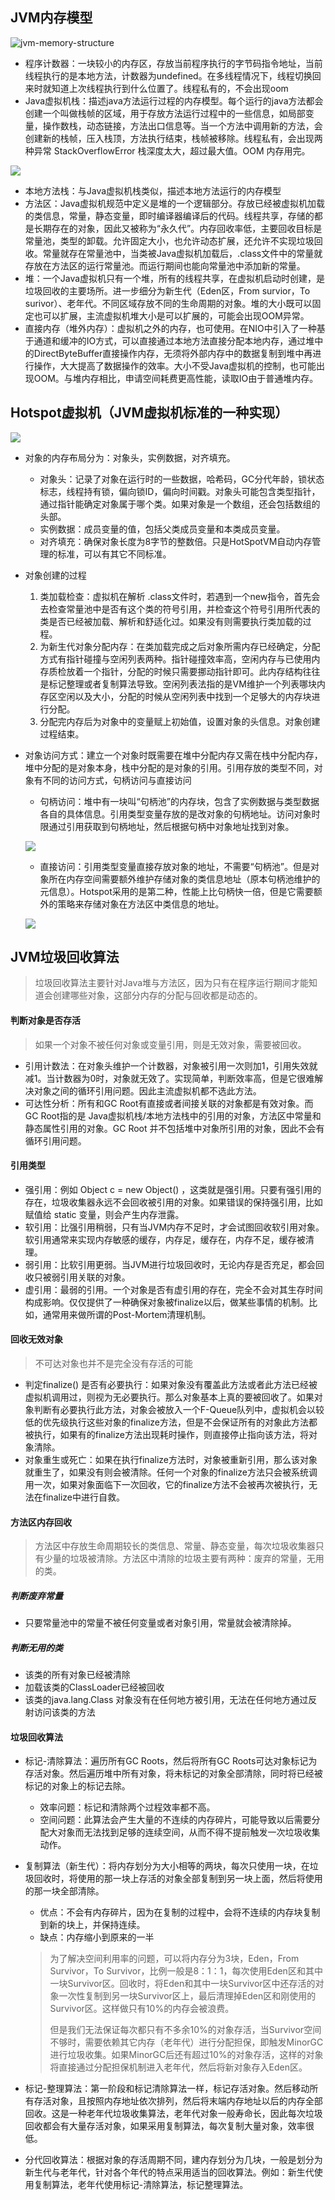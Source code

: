## JVM内存模型

![jvm-memory-structure](./image/jvm-memory-structure.jpg)

- 程序计数器：一块较小的内存区，存放当前程序执行的字节码指令地址，当前线程执行的是本地方法，计数器为undefined。在多线程情况下，线程切换回来时就知道上次线程执行到什么位置了。线程私有的，不会出现oom
- Java虚拟机栈：描述java方法运行过程的内存模型。每个运行的java方法都会创建一个叫做栈帧的区域，用于存放方法运行过程中的一些信息，如局部变量，操作数栈，动态链接，方法出口信息等。当一个方法中调用新的方法，会创建新的栈帧，压入栈顶，方法执行结束，栈帧被移除。线程私有，会出现两种异常 StackOverflowError 栈深度太大，超过最大值。OOM 内存用完。

![](./image/jvm-stack.jpg)

- 本地方法栈：与Java虚拟机栈类似，描述本地方法运行的内存模型
- 方法区：Java虚拟机规范中定义是堆的一个逻辑部分。存放已经被虚拟机加载的类信息，常量，静态变量，即时编译器编译后的代码。线程共享，存储的都是长期存在的对象，因此又被称为“永久代”。内存回收率低，主要回收目标是常量池，类型的卸载。允许固定大小，也允许动态扩展，还允许不实现垃圾回收。常量就存在常量池中，当类被Java虚拟机加载后，.class文件中的常量就存放在方法区的运行常量池。而运行期间也能向常量池中添加新的常量。
- 堆：一个Java虚拟机只有一个堆，所有的线程共享，在虚拟机启动时创建，是垃圾回收的主要场所。进一步细分为新生代（Eden区，From survior，To surivor）、老年代。不同区域存放不同的生命周期的对象。堆的大小既可以固定也可以扩展，主流虚拟机堆大小是可以扩展的，可能会出现OOM异常。
- 直接内存（堆外内存）：虚拟机之外的内存，也可使用。在NIO中引入了一种基于通道和缓冲的IO方式，可以直接通过本地方法直接分配本地内存，通过堆中的DirectByteBuffer直接操作内存，无须将外部内存中的数据复制到堆中再进行操作，大大提高了数据操作的效率。大小不受Java虚拟机的控制，也可能出现OOM。与堆内存相比，申请空间耗费更高性能，读取IO由于普通堆内存。

## Hotspot虚拟机（JVM虚拟机标准的一种实现）

![](./image/object-memory-layout.png)

- 对象的内存布局分为：对象头，实例数据，对齐填充。
  - 对象头：记录了对象在运行时的一些数据，哈希码，GC分代年龄，锁状态标志，线程持有锁，偏向锁ID，偏向时间戳。对象头可能包含类型指针，通过指针能确定对象属于哪个类。如果对象是一个数组，还会包括数组的头部。
  - 实例数据：成员变量的值，包括父类成员变量和本类成员变量。
  - 对齐填充：确保对象长度为8字节的整数倍。只是HotSpotVM自动内存管理的标准，可以有其它不同标准。
  
- 对象创建的过程

  1. 类加载检查：虚拟机在解析 .class文件时，若遇到一个new指令，首先会去检查常量池中是否有这个类的符号引用，并检查这个符号引用所代表的类是否已经被加载、解析和舒适化过。如果没有则需要执行类加载的过程。
  2. 为新生代对象分配内存：在类加载完成之后对象所需内存已经确定，分配方式有指针碰撞与空闲列表两种。指针碰撞效率高，空闲内存与已使用内存质检放着一个指针，分配的时候只需要挪动指针即可。此内存结构往往是标记整理或者复制算法导致。空闲列表法指的是VM维护一个列表哪块内存区空闲以及大小，分配的时候从空闲列表中找到一个足够大的内存块进行分配。
  3. 分配完内存后为对象中的变量赋上初始值，设置对象的头信息。对象创建过程结束。

- 对象访问方式：建立一个对象时既需要在堆中分配内存又需在栈中分配内存，堆中分配的是对象本身，栈中分配的是对象的引用。引用存放的类型不同，对象有不同的访问方式，句柄访问与直接访问

  - 句柄访问：堆中有一块叫“句柄池”的内存块，包含了实例数据与类型数据各自的具体信息。引用类型变量存放的是改对象的句柄地址。访问对象时限通过引用获取到句柄地址，然后根据句柄中对象地址找到对象。

  ![](./image/handle-access.jpg)

  - 直接访问：引用类型变量直接存放对象的地址，不需要“句柄池”。但是对象所在内存空间需要额外维护存储对象的类信息地址（原本句柄池维护的元信息）。Hotspot采用的是第二种，性能上比句柄快一倍，但是它需要额外的策略来存储对象在方法区中类信息的地址。

  ![](./image/direct-pointer.jpg)

## JVM垃圾回收算法

> 垃圾回收算法主要针对Java堆与方法区，因为只有在程序运行期间才能知道会创建哪些对象，这部分内存的分配与回收都是动态的。

#### 判断对象是否存活

> 如果一个对象不被任何对象或变量引用，则是无效对象，需要被回收。

- 引用计数法：在对象头维护一个计数器，对象被引用一次则加1，引用失效就减1。当计数器为0时，对象就无效了。实现简单，判断效率高，但是它很难解决对象之间的循环引用问题。因此主流虚拟机都不选此方法。
- 可达性分析：所有和GC Root有直接或者间接关联的对象都是有效对象。而GC Root指的是 Java虚拟机栈/本地方法栈中的引用的对象，方法区中常量和静态属性引用的对象。GC Root 并不包括堆中对象所引用的对象，因此不会有循环引用问题。

#### 引用类型

- 强引用：例如 Object c = new Object() ，这类就是强引用。只要有强引用的存在，垃圾收集器永远不会回收被引用的对象。如果错误的保持强引用，比如赋值给 static 变量，则会产生内存泄露。
- 软引用：比强引用稍弱，只有当JVM内存不足时，才会试图回收软引用对象。软引用通常来实现内存敏感的缓存，内存足，缓存在，内存不足，缓存被清理。
- 弱引用：比软引用更弱。当JVM进行垃圾回收时，无论内存是否充足，都会回收只被弱引用关联的对象。
- 虚引用：最弱的引用。一个对象是否有虚引用的存在，完全不会对其生存时间构成影响。仅仅提供了一种确保对象被finalize以后，做某些事情的机制。比如，通常用来做所谓的Post-Mortem清理机制。

#### 回收无效对象

> 不可达对象也并不是完全没有存活的可能

- 判定finalize() 是否有必要执行：如果对象没有覆盖此方法或者此方法已经被虚拟机调用过，则视为无必要执行。那么对象基本上真的要被回收了。如果对象判断有必要执行此方法，对象会被放入一个F-Queue队列中，虚拟机会以较低的优先级执行这些对象的finalize方法，但是不会保证所有的对象此方法都被执行，如果有的finalize方法出现耗时操作，则直接停止指向该方法，将对象清除。
- 对象重生或死亡：如果在执行finalize方法时，对象被重新引用，那么该对象就重生了，如果没有则会被清除。任何一个对象的finalize方法只会被系统调用一次，如果对象面临下一次回收，它的finalize方法不会被再次被执行，无法在finalize中进行自救。

#### 方法区内存回收

> 方法区中存放生命周期较长的类信息、常量、静态变量，每次垃圾收集器只有少量的垃圾被清除。方法区中清除的垃圾主要有两种：废弃的常量，无用的类。

##### 判断废弃常量

- 只要常量池中的常量不被任何变量或者对象引用，常量就会被清除掉。

##### 判断无用的类

- 该类的所有对象已经被清除
- 加载该类的ClassLoader已经被回收
- 该类的java.lang.Class 对象没有在任何地方被引用，无法在任何地方通过反射访问该类的方法

#### 垃圾回收算法

- 标记-清除算法：遍历所有GC Roots，然后将所有GC Roots可达对象标记为存活对象。然后遍历堆中所有对象，将未标记的对象全部清除，同时将已经被标记的对象上的标记去除。

  - 效率问题：标记和清除两个过程效率都不高。
  - 空间问题：此算法会产生大量的不连续的内存碎片，可能导致以后需要分配大对象而无法找到足够的连续空间，从而不得不提前触发一次垃圾收集动作。

- 复制算法（新生代）：将内存划分为大小相等的两块，每次只使用一块，在垃圾回收时，将使用的那一块上存活的对象全部复制到另一块上面，然后将使用的那一块全部清除。

  - 优点：不会有内存碎片，因为在复制的过程中，会将不连续的内存块复制到新的块上，并保持连续。
  - 缺点：内存缩小到原来的一半

  > 为了解决空间利用率的问题，可以将内存分为3块，Eden，From Survivor，To Survivor，比例一般是8：1：1，每次使用Eden区和其中一块Survivor区。回收时，将Eden和其中一块Survivor区中还存活的对象一次性复制到另一块Survivor区上，最后清理掉Eden区和刚使用的Survivor区。这样做只有10%的内存会被浪费。
  >
  > 但是我们无法保证每次都只有不多余10%的对象存活，当Survivor空间不够时，需要依赖其它内存（老年代）进行分配担保，即触发MinorGC进行垃圾收集。如果MinorGC后还有超过10%的对象存活，这样的对象将直接通过分配担保机制进入老年代，然后将新对象存入Eden区。

- 标记-整理算法：第一阶段和标记清除算法一样，标记存活对象。然后移动所有存活对象，且按照内存地址依次排列，然后将末端内存地址以后的内存全部回收。这是一种老年代垃圾收集算法，老年代对象一般寿命长，因此每次垃圾回收都会有大量存活对象，如果采用复制算法，每次复制大量对象，效率很低。

- 分代回收算法：根据对象的存活周期不同，建内存划分为几块，一般是划分为新生代与老年代，针对各个年代的特点采用适当的回收算法。例如：新生代使用复制算法，老年代使用标记-清除算法，标记整理算法。